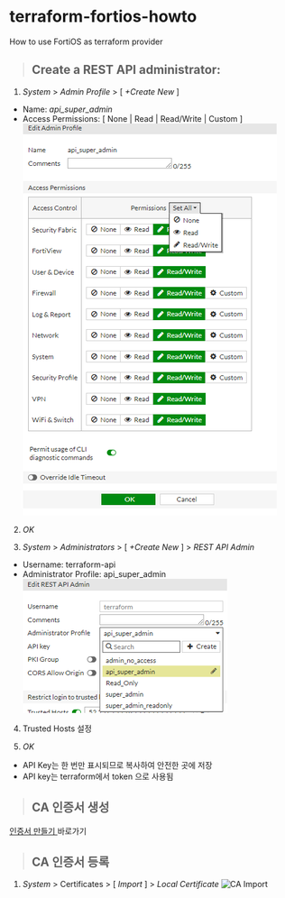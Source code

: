 # terraform-fortios-howto

How to use FortiOS as terraform provider

> ## Create a REST API administrator:
1. _System_ > _Admin Profile_ > [ _+Create New_ ]
* Name: _api_super_admin_
* Access Permissions: [ None | Read | Read/Write | Custom ]
![Admin Profile](./img/system-admin_profiles-01.png "Admin Profile")

2. _OK_

3. _System_ > _Administrators_ > [ _+Create New_ ] > _REST API Admin_
* Username: terraform-api
* Administrator Profile: api_super_admin
![Administrators](./img/system-administrators-rest-api-01.png "Administrators")

4. Trusted Hosts 설정

5. _OK_
* API Key는 한 번만 표시되므로 복사하여 안전한 곳에 저장
* API key는 terraform에서 token 으로 사용됨

> ## CA 인증서 생성
[ 인증서 만들기 ](https://github.com/20eung/make_crt_file) 바로가기

> ## CA 인증서 등록
1. _System_ > Certificates > [ _Import_ ] > _Local Certificate_
![CA Import](./img/system-certificates-import.png "CA Import")
